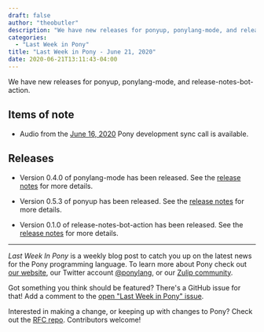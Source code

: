 ```yaml
---
draft: false
author: "theobutler"
description: "We have new releases for ponyup, ponylang-mode, and release-notes-bot-action."
categories:
  - "Last Week in Pony"
title: "Last Week in Pony - June 21, 2020"
date: 2020-06-21T13:11:43-04:00
---
```


We have new releases for ponyup, ponylang-mode, and release-notes-bot-action.
<!-- more -->

## Items of note

- Audio from the [June 16, 2020](https://sync-recordings.ponylang.io/r/2020_06_16.m4a) Pony development sync call is available.

## Releases

- Version 0.4.0 of ponylang-mode has been released. See the [release notes](https://github.com/ponylang/ponylang-mode/releases/tag/0.4.0) for more details.

- Version 0.5.3 of ponyup has been released. See the [release notes](https://github.com/ponylang/ponyup/releases/tag/0.5.3) for more details.

- Version 0.1.0 of release-notes-bot-action has been released. See the [release notes](https://github.com/ponylang/release-notes-bot-action/releases/tag/0.1.0) for more details.

---

_Last Week In Pony_ is a weekly blog post to catch you up on the latest news for the Pony programming language. To learn more about Pony check out [our website](https://ponylang.io), our Twitter account [@ponylang](https://twitter.com/ponylang), or our [Zulip community](https://ponylang.zulipchat.com).

Got something you think should be featured? There's a GitHub issue for that! Add a comment to the [open "Last Week in Pony" issue](https://github.com/ponylang/ponylang.github.io/issues?q=is%3Aissue+is%3Aopen+label%3Alast-week-in-pony).

Interested in making a change, or keeping up with changes to Pony? Check out the [RFC repo](https://github.com/ponylang/rfcs). Contributors welcome!
